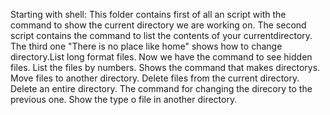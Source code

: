 Starting with shell:
This folder contains first of all an script with the command to show the current directory we are working on.
The second script contains the command to list the contents of your currentdirectory.
The third one "There is no place like home" shows how to change directory.List long format files.
Now we have the command to see hidden files.
List the files by numbers.
Shows the command that makes directorys.
Move files to another directory.
Delete files from the current directory.
Delete an entire directory.
The command for changing the direcory to the previous one.
Show the type o file in another directory.
